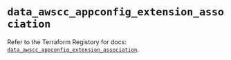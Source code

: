 # `data_awscc_appconfig_extension_association`

Refer to the Terraform Registory for docs: [`data_awscc_appconfig_extension_association`](https://registry.terraform.io/providers/hashicorp/awscc/0.70.0/docs/data-sources/appconfig_extension_association).
